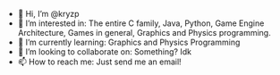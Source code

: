 - 👋 Hi, I’m @kryzp
- 👀 I’m interested in: The entire C family, Java, Python, Game Engine Architecture, Games in general, Graphics and Physics programming.
- 🌱 I’m currently learning: Graphics and Physics Programming
- 💞️ I’m looking to collaborate on: Something? Idk
- 📫 How to reach me: Just send me an email!
